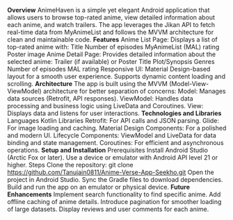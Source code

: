 **Overview**
AnimeHaven is a simple yet elegant Android application that allows users to browse top-rated anime, view detailed information about each anime, and watch trailers. The app leverages the Jikan API to fetch real-time data from MyAnimeList and follows the MVVM architecture for clean and maintainable code.
**Features**
Anime List Page:
Displays a list of top-rated anime with:
Title
Number of episodes
MyAnimeList (MAL) rating
Poster image
Anime Detail Page:
Provides detailed information about the selected anime:
Trailer (if available) or Poster
Title
Plot/Synopsis
Genres
Number of episodes
MAL rating
Responsive UI:
Material Design-based layout for a smooth user experience.
Supports dynamic content loading and scrolling.
**Architecture**
The app is built using the MVVM (Model-View-ViewModel) architecture for better separation of concerns:
Model:
Manages data sources (Retrofit, API responses).
ViewModel:
Handles data processing and business logic using LiveData and Coroutines.
View:
Displays data and listens for user interactions.
**Technologies and Libraries**
Languages
Kotlin
Libraries
Retrofit: For API calls and JSON parsing.
Glide: For image loading and caching.
Material Design Components: For a polished and modern UI.
Lifecycle Components:
ViewModel and LiveData for data binding and state management.
Coroutines: For efficient and asynchronous operations.
**Setup and Installation**
Prerequisites
Install Android Studio (Arctic Fox or later).
Use a device or emulator with Android API level 21 or higher.
Steps
Clone the repository:
git clone  https://github.com/Tanujain0811/Anime-Verse-App-Seekho.git
Open the project in Android Studio.
Sync the Gradle files to download dependencies.
Build and run the app on an emulator or physical device.
**Future Enhancements**
Implement search functionality to find specific anime.
Add offline caching of anime details.
Introduce pagination for smoother loading of large datasets.
Display reviews and user comments for each anime.


